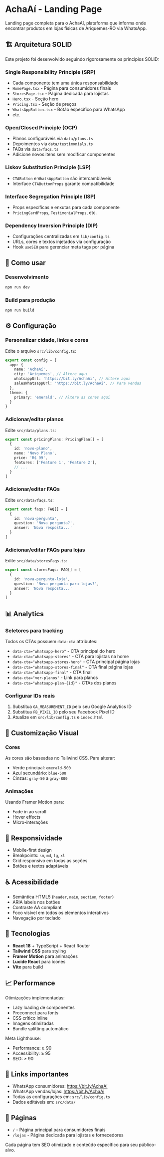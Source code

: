 # AchaAí - Landing Page

Landing page completa para o AchaAí, plataforma que informa onde encontrar produtos em lojas físicas de Ariquemes-RO via WhatsApp.

## 🏗️ Arquitetura SOLID

Este projeto foi desenvolvido seguindo rigorosamente os princípios SOLID:

### Single Responsibility Principle (SRP)
- Cada componente tem uma única responsabilidade
- `HomePage.tsx` - Página para consumidores finais
- `StoresPage.tsx` - Página dedicada para lojistas
- `Hero.tsx` - Seção hero
- `Pricing.tsx` - Seção de preços
- `WhatsAppButton.tsx` - Botão específico para WhatsApp
- etc.

### Open/Closed Principle (OCP)
- Planos configuráveis via `data/plans.ts`
- Depoimentos via `data/testimonials.ts`
- FAQs via `data/faqs.ts`
- Adicione novos itens sem modificar componentes

### Liskov Substitution Principle (LSP)
- `CTAButton` e `WhatsAppButton` são intercambiáveis
- Interface `CTAButtonProps` garante compatibilidade

### Interface Segregation Principle (ISP)
- Props específicas e enxutas para cada componente
- `PricingCardProps`, `TestimonialProps`, etc.

### Dependency Inversion Principle (DIP)
- Configurações centralizadas em `lib/config.ts`
- URLs, cores e textos injetados via configuração
- Hook `useSEO` para gerenciar meta tags por página

## 🚀 Como usar

### Desenvolvimento
```bash
npm run dev
```

### Build para produção
```bash
npm run build
```

## ⚙️ Configuração

### Personalizar cidade, links e cores
Edite o arquivo `src/lib/config.ts`:

```typescript
export const config = {
  app: {
    name: 'AchaAí',
    city: 'Ariquemes', // Altere aqui
    whatsappUrl: 'https://bit.ly/AchaAi', // Altere aqui
    salesWhatsappUrl: 'https://bit.ly/AchaAi', // Para vendas
  },
  theme: {
    primary: 'emerald', // Altere as cores aqui
  }
}
```

### Adicionar/editar planos
Edite `src/data/plans.ts`:

```typescript
export const pricingPlans: PricingPlan[] = [
  {
    id: 'novo-plano',
    name: 'Novo Plano',
    price: 'R$ 99',
    features: ['Feature 1', 'Feature 2'],
    // ...
  }
]
```

### Adicionar/editar FAQs
Edite `src/data/faqs.ts`:

```typescript
export const faqs: FAQ[] = [
  {
    id: 'nova-pergunta',
    question: 'Nova pergunta?',
    answer: 'Nova resposta...'
  }
]
```

### Adicionar/editar FAQs para lojas
Edite `src/data/storesFaqs.ts`:

```typescript
export const storesFaqs: FAQ[] = [
  {
    id: 'nova-pergunta-loja',
    question: 'Nova pergunta para lojas?',
    answer: 'Nova resposta...'
  }
]
```

## 📊 Analytics

### Seletores para tracking
Todos os CTAs possuem `data-cta` attributes:

- `data-cta="whatsapp-hero"` - CTA principal do hero
- `data-cta="whatsapp-stores"` - CTA para lojistas na home
- `data-cta="whatsapp-stores-hero"` - CTA principal página lojas
- `data-cta="whatsapp-stores-final"` - CTA final página lojas
- `data-cta="whatsapp-final"` - CTA final
- `data-cta="ver-planos"` - Link para planos
- `data-cta="whatsapp-plan-{id}"` - CTAs dos planos

### Configurar IDs reais
1. Substitua `GA_MEASUREMENT_ID` pelo seu Google Analytics ID
2. Substitua `FB_PIXEL_ID` pelo seu Facebook Pixel ID
3. Atualize em `src/lib/config.ts` e `index.html`

## 🎨 Customização Visual

### Cores
As cores são baseadas no Tailwind CSS. Para alterar:
- Verde principal: `emerald-500`
- Azul secundário: `blue-500`
- Cinzas: `gray-50` a `gray-800`

### Animações
Usando Framer Motion para:
- Fade in ao scroll
- Hover effects
- Micro-interações

## 📱 Responsividade

- Mobile-first design
- Breakpoints: `sm`, `md`, `lg`, `xl`
- Grid responsivo em todas as seções
- Botões e textos adaptáveis

## ♿ Acessibilidade

- Semântica HTML5 (`header`, `main`, `section`, `footer`)
- ARIA labels nos botões
- Contraste AA compliant
- Foco visível em todos os elementos interativos
- Navegação por teclado

## 🔧 Tecnologias

- **React 18** + TypeScript + React Router
- **Tailwind CSS** para styling
- **Framer Motion** para animações
- **Lucide React** para ícones
- **Vite** para build

## 📈 Performance

Otimizações implementadas:
- Lazy loading de componentes
- Preconnect para fonts
- CSS crítico inline
- Imagens otimizadas
- Bundle splitting automático

Meta Lighthouse:
- Performance: ≥ 90
- Accessibility: ≥ 95  
- SEO: ≥ 90

## 🔗 Links importantes

- WhatsApp consumidores: https://bit.ly/AchaAi
- WhatsApp vendas/lojas: https://bit.ly/AchaAi
- Todas as configurações em: `src/lib/config.ts`
- Dados editáveis em: `src/data/`

## 📱 Páginas

- `/` - Página principal para consumidores finais
- `/lojas` - Página dedicada para lojistas e fornecedores

Cada página tem SEO otimizado e conteúdo específico para seu público-alvo.